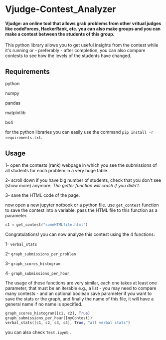 # Vjudge-Contest_Analyzer

#### Vjudge: an online tool that allows grab problems from other vritual judges like codeForces, HackerRank, etc. you can also make groups and you can make a contest between the students of this group.

This python library allows you to get useful insights from the contest while it's running or - preferably - after completion, you can also compare contests to see how the levels of the students have changed.

## Requirements
python

numpy

pandas

matplotlib

bs4

for the python libraries you can easily use the command ``` pip install -r requirements.txt ```.

## Usage

1- open the contests (rank) webpage in which you see the submissions of all students for each problem in a very huge table.

2- scroll down if you have big number of students, check that you don't see (show more) anymore. *The getter function will crash if you didn't*.

3- save the HTML code of the page.

now open a new jupyter notbook or a python file.
use `get_contest` function to save the contest into a variable. pass the HTML file to this function as a parameter.

```python
c1 = get_contest("someHTMLfile.html")
```

Congratulations! you can now analyze this contest using the 4 functions:

1- `verbal_stats`

2- `graph_submissions_per_problem`

3- `graph_scores_histogram`

4- `graph_submissions_per_hour`


The usage of these functions are very similar, each one takes at least one parameter, that must be an iterable e.g., a list - you may need to compare many contests - and an optional boolean save parameter if you want to save the stats or the graph, and finally the name of this file, it will have a general name if no name is specified.

```python
graph_scores_histogram([c1, c2], True)
graph_submissions_per_hour([myContest])
verbal_stats([c1, c2, c3, c4], True, "all verbal stats")
```

you can also check `Test.ipynb` .
